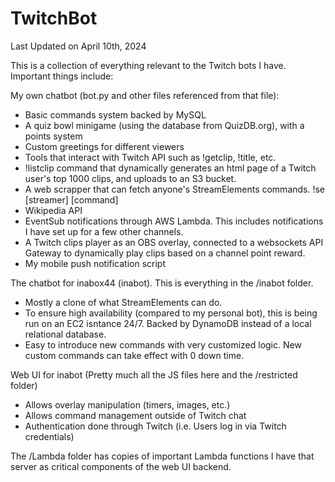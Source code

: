 # TwitchBot

Last Updated on April 10th, 2024

This is a collection of everything relevant to the Twitch bots I have. Important things include:

My own chatbot (bot.py and other files referenced from that file):
- Basic commands system backed by MySQL
- A quiz bowl minigame (using the database from QuizDB.org), with a points system
- Custom greetings for different viewers
- Tools that interact with Twitch API such as !getclip, !title, etc.
- !listclip command that dynamically generates an html page of a Twitch user's top 1000 clips, and uploads to an S3 bucket.
- A web scrapper that can fetch anyone's StreamElements commands. !se [streamer] [command]
- Wikipedia API
- EventSub notifications through AWS Lambda. This includes notifications I have set up for a few other channels.
- A Twitch clips player as an OBS overlay, connected to a websockets API Gateway to dynamically play clips based on a channel point reward.
- My mobile push notification script

The chatbot for inabox44 (inabot). This is everything in the /inabot folder.
- Mostly a clone of what StreamElements can do.
- To ensure high availability (compared to my personal bot), this is being run on an EC2 isntance 24/7. Backed by DynamoDB instead of a local relational database.
- Easy to introduce new commands with very customized logic. New custom commands can take effect with 0 down time.
 
Web UI for inabot (Pretty much all the JS files here and the /restricted folder)
- Allows overlay manipulation (timers, images, etc.)
- Allows command management outside of Twitch chat
- Authentication done through Twitch (i.e. Users log in via Twitch credentials)

The /Lambda folder has copies of important Lambda functions I have that server as critical components of the web UI backend.
